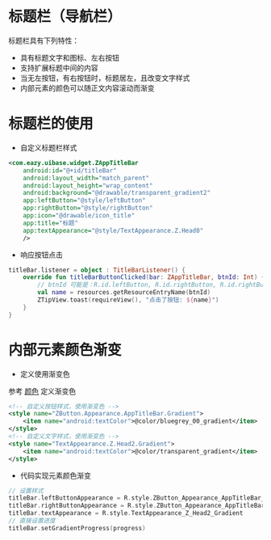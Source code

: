 # 标题栏（导航栏）
标题栏具有下列特性：
- 具有标题文字和图标、左右按钮
- 支持扩展标题中间的内容
- 当无左按钮，有右按钮时，标题居左，且改变文字样式
- 内部元素的颜色可以随正文内容滚动而渐变

# 标题栏的使用
* 自定义标题栏样式
``` xml
<com.eazy.uibase.widget.ZAppTitleBar
    android:id="@+id/titleBar"
    android:layout_width="match_parent"
    android:layout_height="wrap_content"
    android:background="@drawable/transparent_gradient2"
    app:leftButton="@style/leftButton"
    app:rightButton="@style/rightButton"
    app:icon="@drawable/icon_title"
    app:title="标题"
    app:textAppearance="@style/TextAppearance.Z.Head0"
    />
```
* 响应按钮点击
``` kotlin
titleBar.listener = object : TitleBarListener() {
    override fun titleBarButtonClicked(bar: ZAppTitleBar, btnId: Int) {
        // btnId 可能是：R.id.leftButton, R.id.rightButton, R.id.rightButton2
        val name = resources.getResourceEntryName(btnId)
        ZTipView.toast(requireView(), "点击了按钮: ${name}")
    }
}
```

# 内部元素颜色渐变
* 定义使用渐变色

参考 [颜色](docs/Colors.md) 定义渐变色
``` xml
<!-- 自定义按钮样式，使用渐变色 -->
<style name="ZButton.Appearance.AppTitleBar.Gradient">
    <item name="android:textColor">@color/bluegrey_00_gradient</item>
</style>
<!-- 自定义文字样式，使用渐变色 -->
<style name="TextAppearance.Z.Head2.Gradient">
    <item name="android:textColor">@color/transparent_gradient</item>
</style>
```
* 代码实现元素颜色渐变
``` kotlin
// 设置样式
titleBar.leftButtonAppearance = R.style.ZButton_Appearance_AppTitleBar_Gradient
titleBar.rightButtonAppearance = R.style.ZButton_Appearance_AppTitleBar_Gradient
titleBar.textAppearance = R.style.TextAppearance_Z_Head2_Gradient
// 直接设置进度
titleBar.setGradientProgress(progress)
```